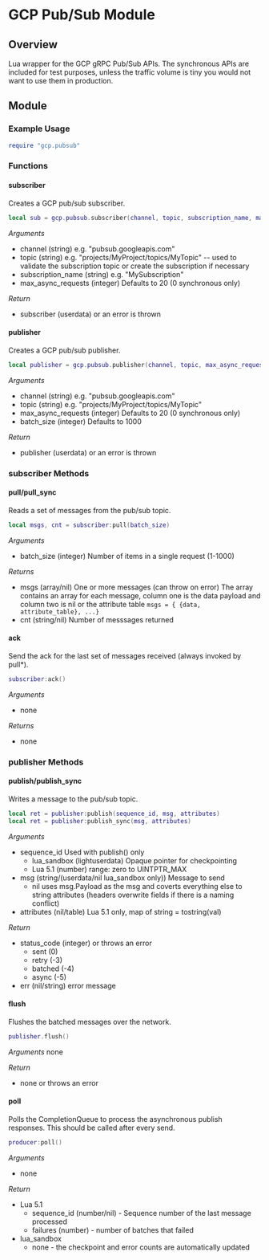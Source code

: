# GCP Pub/Sub Module

## Overview
Lua wrapper for the GCP gRPC Pub/Sub APIs.  The synchronous APIs are included
for test purposes, unless the traffic volume is tiny you would not want to use
them in production.

## Module

### Example Usage

```lua
require "gcp.pubsub"
```

### Functions

#### subscriber

Creates a GCP pub/sub subscriber.

```lua
local sub = gcp.pubsub.subscriber(channel, topic, subscription_name, max_async_requests)
```

*Arguments*
* channel (string) e.g. "pubsub.googleapis.com"
* topic (string) e.g. "projects/MyProject/topics/MyTopic" -- used to validate the subscription topic or create the subscription if necessary
* subscription_name (string) e.g. "MySubscription"
* max_async_requests (integer) Defaults to 20 (0 synchronous only)

*Return*
* subscriber (userdata) or an error is thrown

#### publisher

Creates a GCP pub/sub publisher.

```lua
local publisher = gcp.pubsub.publisher(channel, topic, max_async_requests)
```

*Arguments*
* channel (string) e.g. "pubsub.googleapis.com"
* topic (string) e.g. "projects/MyProject/topics/MyTopic"
* max_async_requests (integer) Defaults to 20 (0 synchronous only)
* batch_size (integer) Defaults to 1000

*Return*
* publisher (userdata) or an error is thrown

### subscriber Methods

#### pull/pull_sync

Reads a set of messages from the pub/sub topic.

```lua
local msgs, cnt = subscriber:pull(batch_size)
```

*Arguments*
* batch_size (integer) Number of items in a single request (1-1000)

*Returns*
* msgs (array/nil) One or more messages (can throw on error)
    The array contains an array for each message, column one is the data
    payload and column two is nil or the attribute table
    `msgs = { {data, attribute_table}, ...}`
* cnt (string/nil) Number of messsages returned

#### ack

Send the ack for the last set of messages received (always invoked by pull*).

```lua
subscriber:ack()
```

*Arguments*
* none

*Returns*
* none

### publisher Methods

#### publish/publish_sync

Writes a message to the pub/sub topic.

```lua
local ret = publisher:publish(sequence_id, msg, attributes)
local ret = publisher:publish_sync(msg, attributes)
```

*Arguments*
* sequence_id Used with publish() only
    * lua_sandbox (lightuserdata) Opaque pointer for checkpointing
    * Lua 5.1 (number) range: zero to UINTPTR_MAX
* msg (string/(userdata/nil lua_sandbox only)) Message to send
    * nil uses msg.Payload as the msg and coverts everything else to string attributes
      (headers overwrite fields if there is a naming conflict)
* attributes (nil/table) Lua 5.1 only, map of string = tostring(val)

*Return*
* status_code (integer) or throws an error
    * sent (0)
    * retry (-3)
    * batched (-4)
    * async (-5)
* err (nil/string) error message

#### flush

Flushes the batched messages over the network.

```lua
publisher.flush()
```

*Arguments*
none

*Return*
* none or throws an error

#### poll

Polls the CompletionQueue to process the asynchronous publish responses. This
should be called after every send.

```lua
producer:poll()
```

*Arguments*
* none

*Return*
* Lua 5.1
    * sequence_id (number/nil) - Sequence number of the last message
      processed
    * failures (number) - number of batches that failed
* lua_sandbox
    * none - the checkpoint and error counts are automatically updated
